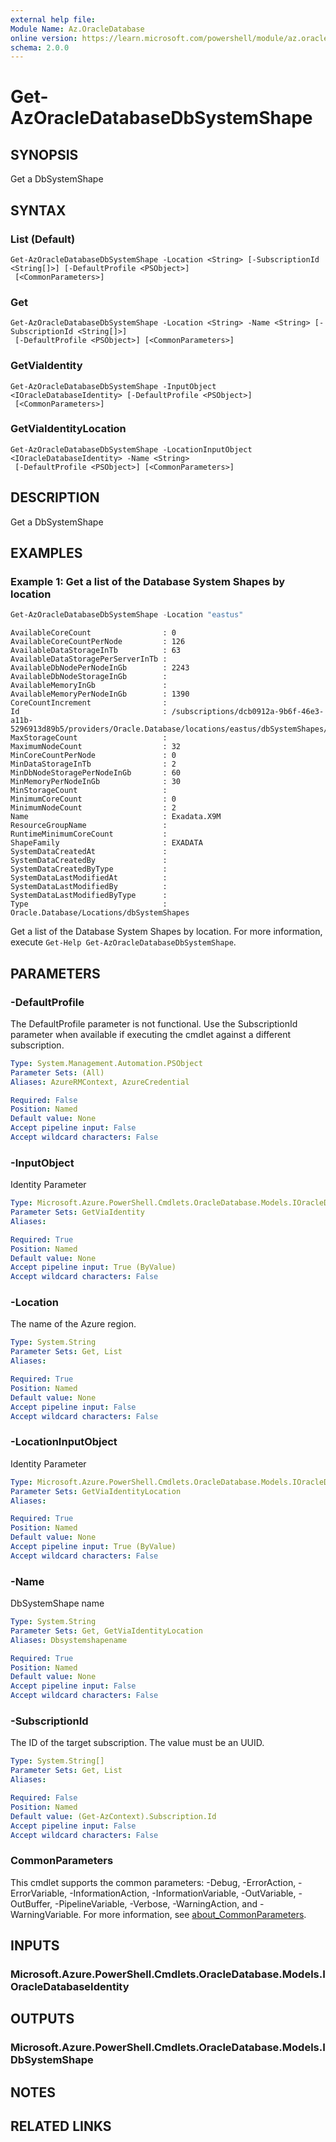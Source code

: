 ```yaml
---
external help file:
Module Name: Az.OracleDatabase
online version: https://learn.microsoft.com/powershell/module/az.oracledatabase/get-azoracledatabasedbsystemshape
schema: 2.0.0
---
```


# Get-AzOracleDatabaseDbSystemShape

## SYNOPSIS
Get a DbSystemShape

## SYNTAX

### List (Default)
```
Get-AzOracleDatabaseDbSystemShape -Location <String> [-SubscriptionId <String[]>] [-DefaultProfile <PSObject>]
 [<CommonParameters>]
```

### Get
```
Get-AzOracleDatabaseDbSystemShape -Location <String> -Name <String> [-SubscriptionId <String[]>]
 [-DefaultProfile <PSObject>] [<CommonParameters>]
```

### GetViaIdentity
```
Get-AzOracleDatabaseDbSystemShape -InputObject <IOracleDatabaseIdentity> [-DefaultProfile <PSObject>]
 [<CommonParameters>]
```

### GetViaIdentityLocation
```
Get-AzOracleDatabaseDbSystemShape -LocationInputObject <IOracleDatabaseIdentity> -Name <String>
 [-DefaultProfile <PSObject>] [<CommonParameters>]
```

## DESCRIPTION
Get a DbSystemShape

## EXAMPLES

### Example 1: Get a list of the Database System Shapes by location
```powershell
Get-AzOracleDatabaseDbSystemShape -Location "eastus"
```

```output
AvailableCoreCount                : 0
AvailableCoreCountPerNode         : 126
AvailableDataStorageInTb          : 63
AvailableDataStoragePerServerInTb : 
AvailableDbNodePerNodeInGb        : 2243
AvailableDbNodeStorageInGb        : 
AvailableMemoryInGb               : 
AvailableMemoryPerNodeInGb        : 1390
CoreCountIncrement                : 
Id                                : /subscriptions/dcb0912a-9b6f-46e3-a11b-5296913d89b5/providers/Oracle.Database/locations/eastus/dbSystemShapes/Exadata.X9M
MaxStorageCount                   : 
MaximumNodeCount                  : 32
MinCoreCountPerNode               : 0
MinDataStorageInTb                : 2
MinDbNodeStoragePerNodeInGb       : 60
MinMemoryPerNodeInGb              : 30
MinStorageCount                   : 
MinimumCoreCount                  : 0
MinimumNodeCount                  : 2
Name                              : Exadata.X9M
ResourceGroupName                 : 
RuntimeMinimumCoreCount           : 
ShapeFamily                       : EXADATA
SystemDataCreatedAt               : 
SystemDataCreatedBy               : 
SystemDataCreatedByType           : 
SystemDataLastModifiedAt          : 
SystemDataLastModifiedBy          : 
SystemDataLastModifiedByType      : 
Type                              : Oracle.Database/Locations/dbSystemShapes
```

Get a list of the Database System Shapes by location.
For more information, execute `Get-Help Get-AzOracleDatabaseDbSystemShape`.

## PARAMETERS

### -DefaultProfile
The DefaultProfile parameter is not functional.
Use the SubscriptionId parameter when available if executing the cmdlet against a different subscription.

```yaml
Type: System.Management.Automation.PSObject
Parameter Sets: (All)
Aliases: AzureRMContext, AzureCredential

Required: False
Position: Named
Default value: None
Accept pipeline input: False
Accept wildcard characters: False
```

### -InputObject
Identity Parameter

```yaml
Type: Microsoft.Azure.PowerShell.Cmdlets.OracleDatabase.Models.IOracleDatabaseIdentity
Parameter Sets: GetViaIdentity
Aliases:

Required: True
Position: Named
Default value: None
Accept pipeline input: True (ByValue)
Accept wildcard characters: False
```

### -Location
The name of the Azure region.

```yaml
Type: System.String
Parameter Sets: Get, List
Aliases:

Required: True
Position: Named
Default value: None
Accept pipeline input: False
Accept wildcard characters: False
```

### -LocationInputObject
Identity Parameter

```yaml
Type: Microsoft.Azure.PowerShell.Cmdlets.OracleDatabase.Models.IOracleDatabaseIdentity
Parameter Sets: GetViaIdentityLocation
Aliases:

Required: True
Position: Named
Default value: None
Accept pipeline input: True (ByValue)
Accept wildcard characters: False
```

### -Name
DbSystemShape name

```yaml
Type: System.String
Parameter Sets: Get, GetViaIdentityLocation
Aliases: Dbsystemshapename

Required: True
Position: Named
Default value: None
Accept pipeline input: False
Accept wildcard characters: False
```

### -SubscriptionId
The ID of the target subscription.
The value must be an UUID.

```yaml
Type: System.String[]
Parameter Sets: Get, List
Aliases:

Required: False
Position: Named
Default value: (Get-AzContext).Subscription.Id
Accept pipeline input: False
Accept wildcard characters: False
```

### CommonParameters
This cmdlet supports the common parameters: -Debug, -ErrorAction, -ErrorVariable, -InformationAction, -InformationVariable, -OutVariable, -OutBuffer, -PipelineVariable, -Verbose, -WarningAction, and -WarningVariable. For more information, see [about_CommonParameters](http://go.microsoft.com/fwlink/?LinkID=113216).

## INPUTS

### Microsoft.Azure.PowerShell.Cmdlets.OracleDatabase.Models.IOracleDatabaseIdentity

## OUTPUTS

### Microsoft.Azure.PowerShell.Cmdlets.OracleDatabase.Models.IDbSystemShape

## NOTES

## RELATED LINKS

